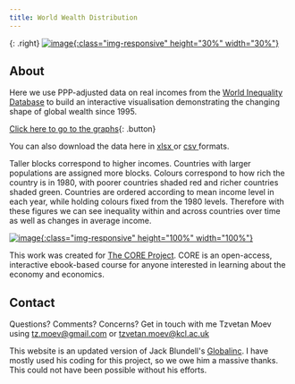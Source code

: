 ```yaml
---
title: World Wealth Distribution
---
```



{: .right}
[![image](/img/core-logo-red.png){:class="img-responsive" height="30%" width="30%"}](http://www.core-econ.org/)

## About

Here we use PPP-adjusted data on real incomes from the [World Inequality Database](https://wid.world//) to build an interactive visualisation demonstrating the changing shape of global wealth since 1995. 

[Click here to go to the graphs](html/fig_1995.html){: .button}

You can also download the data here in <a href="https://raw.githubusercontent.com/tzvetanmoev/WIDwealth_inequality/master/wid_wealth_usd21_wide.xlsx" download ="download"> xlsx </a> or <a href="https://raw.githubusercontent.com/tzvetanmoev/WIDwealth_inequality/master/wid_wealth_usd21_wide.csv" download ="download"> csv </a> formats.
 
Taller blocks correspond to higher incomes. Countries with larger populations are assigned more blocks. Colours correspond to how rich the country is in 1980, with poorer countries shaded red and richer countries shaded green. Countries are ordered according to mean income level in each year, while holding colours fixed from the 1980 levels. Therefore with these figures we can see inequality within and across countries over time as well as changes in average income.

[![image](/img/1995_clip.png){:class="img-responsive" height="100%" width="100%"}](html/fig_1995.html)

This work was created for [The CORE Project](http://www.core-econ.org/). CORE is an open-access, interactive ebook-based course for anyone interested in learning about the economy and economics.

## Contact

Questions? Comments? Concerns? Get in touch with me Tzvetan Moev using tz.moev@gmail.com or tzvetan.moev@kcl.ac.uk

This website is an updated version of Jack Blundell's <a href="https://jackblun.github.io/Globalinc/">Globalinc</a>. I have mostly used his coding for this project, so we owe him a massive thanks. This could not have been possible without his efforts. 




